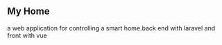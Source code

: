 

## My Home

a web application for controlling a smart home.back end with laravel and front with vue

